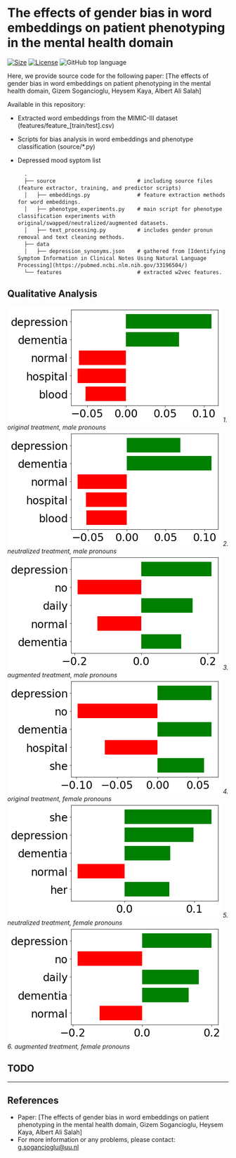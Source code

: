 # The effects of gender bias in word embeddings on patient phenotyping in the mental health domain
[![Size](https://img.shields.io/github/repo-size/gizemsogancioglu/gender-bias-mental-health)](https://img.shields.io/github/repo-size/gizemsogancioglu/gender-bias-mental-health)
[![License](https://img.shields.io/github/license/gizemsogancioglu/gender-bias-mental-health)](https://img.shields.io/github/license/gizemsogancioglu/gender-bias-mental-health)
![GitHub top language](https://img.shields.io/github/languages/top/gizemsogancioglu/gender-bias-mental-health)

Here, we provide source code for the following paper: [The effects of gender bias in word embeddings on
patient phenotyping in the mental health domain, Gizem Sogancioglu, Heysem Kaya, Albert Ali Salah]

Available in this repository: 
- Extracted word embeddings from the MIMIC-III dataset (features/feature_[train/test].csv)  
- Scripts for bias analysis in word embeddings and phenotype classification (source/*.py)
- Depressed mood syptom list 

        .
        ├── source                          # including source files (feature extractor, training, and predictor scripts)                
        │   ├── embeddings.py               # feature extraction methods for word embeddings. 
        │   ├── phenotype_experiments.py    # main script for phenotype classification experiments with original/swapped/neutralized/augmented datasets.
        │   ├── text_processing.py          # includes gender pronun removal and text cleaning methods.
        ├── data                         
        │   ├── depression_synonyms.json    # gathered from [Identifying Symptom Information in Clinical Notes Using Natural Language Processing](https://pubmed.ncbi.nlm.nih.gov/33196504/)
        └── features                        # extracted w2vec features. 

## Qualitative Analysis

![original treatment, male pronouns](FIG/orig_he.png?classes=caption "original treatment, male pronouns")
*1. original treatment, male pronouns*
![neutralized treatment, male pronouns](FIG/neutr_he.png?raw=true "neutralized treatment, male pronouns")
*2. neutralized treatment, male pronouns*
![augmented treatment, male pronouns](FIG/aug_he.png?raw=true "augmented treatment, male pronouns")
*3. augmented treatment, male pronouns*
![original treatment, female pronouns](FIG/orig_she.png?raw=true "original treatment, female pronouns")
*4. original treatment, female pronouns*
![neutralized treatment, female pronouns](FIG/neutr_she.png?raw=true "neutralized treatment, female pronouns")
*5. neutralized treatment, female pronouns*
![augmented treatment, female pronouns](FIG/aug_she.png?raw=true "augmented treatment, female pronouns")
*6. augmented treatment, female pronouns*



## TODO
--- 

## References
* Paper: [The effects of gender bias in word embeddings on patient phenotyping in the mental health domain, Gizem Sogancioglu, Heysem Kaya, Albert Ali Salah]
* For more information or any problems, please contact: g.sogancioglu@uu.nl

